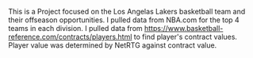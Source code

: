 This is a Project focused on the Los Angelas Lakers basketball team and their offseason opportunities.
I pulled data from NBA.com for the top 4 teams in each division.
I pulled data from https://www.basketball-reference.com/contracts/players.html to find player's contract values.
Player value was determined by NetRTG against contract value.

